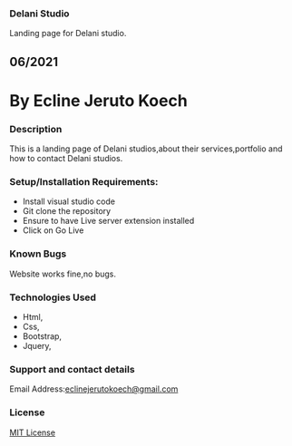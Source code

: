 ### Delani Studio
Landing page for Delani studio.

## 06/2021

# By Ecline Jeruto Koech

### Description
This is a landing page of Delani studios,about their services,portfolio and how to contact Delani studios.

### Setup/Installation Requirements:

* Install visual studio code
* Git clone the repository
* Ensure to have Live server extension installed
* Click on Go Live


### Known Bugs
Website works fine,no bugs.

### Technologies Used
* Html,
* Css,
* Bootstrap,
* Jquery,

### Support and contact details
Email Address:eclinejerutokoech@gmail.com

### License

[MIT License](./LICENSE)